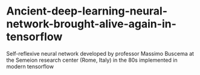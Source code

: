 # Ancient-deep-learning-neural-network-brought-alive-again-in-tensorflow
Self-reflexive neural network developed by professor Massimo Buscema at the Semeion research center (Rome, Italy) in the 80s implemented in modern tensorflow
